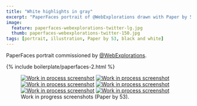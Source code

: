 ```yaml
---
title: "White highlights in gray"
excerpt: "PaperFaces portrait of @WebExplorations drawn with Paper by 53 on an iPad."
image: 
  feature: paperfaces-webexplorations-twitter-lg.jpg
  thumb: paperfaces-webexplorations-twitter-150.jpg
tags: [portrait, illustration, Paper by 53, black and white]
---
```


PaperFaces portrait commissioned by [@WebExplorations](http://twitter.com/webexplorations).

{% include boilerplate/paperfaces-2.html %}

<figure class="half">
	<a href="{{ site.url }}/assets/images/paperfaces-webexplorations-process-1-lg.jpg"><img src="{{ site.url }}/assets/images/paperfaces-webexplorations-process-1-600.jpg" alt="Work in process screenshot"></a>
	<a href="{{ site.url }}/assets/images/paperfaces-webexplorations-process-2-lg.jpg"><img src="{{ site.url }}/assets/images/paperfaces-webexplorations-process-2-600.jpg" alt="Work in process screenshot"></a>
	<a href="{{ site.url }}/assets/images/paperfaces-webexplorations-process-3-lg.jpg"><img src="{{ site.url }}/assets/images/paperfaces-webexplorations-process-3-600.jpg" alt="Work in process screenshot"></a>
	<a href="{{ site.url }}/assets/images/paperfaces-webexplorations-process-4-lg.jpg"><img src="{{ site.url }}/assets/images/paperfaces-webexplorations-process-4-600.jpg" alt="Work in process screenshot"></a>
	<a href="{{ site.url }}/assets/images/paperfaces-webexplorations-process-5-lg.jpg"><img src="{{ site.url }}/assets/images/paperfaces-webexplorations-process-5-600.jpg" alt="Work in process screenshot"></a>
	<a href="{{ site.url }}/assets/images/paperfaces-webexplorations-process-6-lg.jpg"><img src="{{ site.url }}/assets/images/paperfaces-webexplorations-process-6-600.jpg" alt="Work in process screenshot"></a>
	<figcaption>Work in progress screenshots (Paper by 53).</figcaption>
</figure>